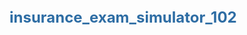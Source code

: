 # insurance_exam_simulator_102
<!DOCTYPE html>
<html lang="en">
<head>
    <meta charset="UTF-8">
    <meta name="viewport" content="width=device-width, initial-scale=1.0">
    <title>Insurance Exam Simulator</title>
    <style>
        :root {
            --primary-color: #2e6da4;
            --secondary-color: #5bc0de;
            --success-color: #5cb85c;
            --warning-color: #f0ad4e;
            --danger-color: #d9534f;
            --light-bg: #f5f5f5;
            --dark-text: #333;
            --border-color: #ddd;
        }

        body {
            font-family: 'Segoe UI', Tahoma, Geneva, Verdana, sans-serif;
            margin: 0;
            padding: 0;
            background-color: var(--light-bg);
            color: var(--dark-text);
            line-height: 1.6;
        }

        .container {
            max-width: 1200px;
            margin: 20px auto;
            padding: 0 20px;
            display: flex;
            flex-direction: column;
            min-height: 95vh;
            background: white;
            border-radius: 8px;
            box-shadow: 0 4px 8px rgba(0, 0, 0, 0.1);
        }

        header {
            display: flex;
            justify-content: space-between;
            align-items: center;
            padding: 15px 20px;
            border-bottom: 1px solid var(--border-color);
            background-color: #fff;
        }

        h1 {
            margin: 0;
            font-size: 1.5rem;
            color: var(--primary-color);
            flex-grow: 1;
        }

        nav a {
            padding: 10px 15px;
            text-decoration: none;
            color: var(--dark-text);
            font-weight: 600;
            border-bottom: 3px solid transparent;
            transition: all 0.3s ease;
        }

        nav a.active {
            border-bottom-color: var(--primary-color);
            color: var(--primary-color);
        }

        nav a:hover {
            color: var(--primary-color);
        }

        .main-content {
            flex-grow: 1;
            padding: 20px;
            display: none; /* All sections are hidden by default */
        }

        .main-content.active {
            display: block;
        }

        /* Home Page Styling */
        .home-section {
            display: flex;
            flex-direction: column;
            align-items: center;
            justify-content: center;
            text-align: center;
        }

        .home-section h2 {
            font-size: 2.5rem;
            color: var(--primary-color);
            margin-bottom: 10px;
        }

        .home-section p {
            max-width: 600px;
            font-size: 1.1rem;
            margin-bottom: 30px;
            color: #666;
        }

        .settings-form {
            background-color: var(--light-bg);
            padding: 30px;
            border-radius: 8px;
            width: 100%;
            max-width: 500px;
            text-align: left;
        }

        .settings-form label {
            display: block;
            margin-bottom: 5px;
            font-weight: 600;
        }

        .settings-form input,
        .settings-form select {
            width: 100%;
            padding: 10px;
            margin-bottom: 15px;
            border: 1px solid var(--border-color);
            border-radius: 4px;
            box-sizing: border-box;
        }

        .settings-form button {
            background-color: var(--success-color);
            color: white;
            padding: 12px 20px;
            border: none;
            border-radius: 4px;
            font-size: 1rem;
            cursor: pointer;
            width: 100%;
            margin-top: 10px;
            transition: background-color 0.3s ease;
        }

        .settings-form button:hover {
            background-color: #4cae4c;
        }

        /* Exam Page Styling */
        .exam-page {
            display: flex;
            gap: 20px;
        }

        .exam-main {
            flex: 3;
            display: flex;
            flex-direction: column;
        }

        .exam-sidebar {
            flex: 1;
            background-color: var(--light-bg);
            padding: 15px;
            border-radius: 8px;
            position: sticky;
            top: 20px;
            height: fit-content;
        }

        .timer-progress {
            display: flex;
            justify-content: space-between;
            align-items: center;
            margin-bottom: 20px;
        }

        .timer {
            font-size: 1.2rem;
            font-weight: bold;
            color: var(--danger-color);
        }

        .timer.warning {
            color: var(--warning-color);
        }

        .timer.danger {
            animation: pulse 1s infinite;
        }

        @keyframes pulse {
            0% { transform: scale(1); }
            50% { transform: scale(1.05); }
            100% { transform: scale(1); }
        }

        .progress-bar-container {
            width: 60%;
            background-color: #e0e0e0;
            border-radius: 5px;
            overflow: hidden;
        }

        .progress-bar {
            height: 10px;
            background-color: var(--success-color);
            transition: width 0.3s ease;
        }

        .question-container {
            background-color: #fff;
            padding: 20px;
            border-radius: 8px;
            box-shadow: 0 2px 4px rgba(0, 0, 0, 0.05);
            margin-bottom: 20px;
        }

        .question-text {
            font-size: 1.2rem;
            margin-bottom: 15px;
            font-weight: 500;
        }

        .choices label {
            display: flex;
            align-items: center;
            padding: 10px;
            margin-bottom: 8px;
            background-color: var(--light-bg);
            border-radius: 4px;
            cursor: pointer;
            transition: background-color 0.2s ease;
        }

        .choices label:hover {
            background-color: #e9e9e9;
        }

        .choices input[type="radio"] {
            margin-right: 15px;
            accent-color: var(--primary-color);
        }

        .navigation-buttons {
            display: flex;
            justify-content: space-between;
            gap: 10px;
        }

        .navigation-buttons button {
            padding: 10px 15px;
            border: none;
            border-radius: 4px;
            cursor: pointer;
            font-size: 1rem;
            transition: background-color 0.3s ease;
            color: white;
            flex-grow: 1;
        }

        #prev-btn {
            background-color: var(--secondary-color);
        }
        #prev-btn:hover { background-color: #46b8da; }

        #next-btn {
            background-color: var(--primary-color);
        }
        #next-btn:hover { background-color: #286090; }

        #mark-btn {
            background-color: var(--warning-color);
        }
        #mark-btn:hover { background-color: #ec971f; }

        #submit-btn {
            background-color: var(--danger-color);
        }
        #submit-btn:hover { background-color: #c9302c; }

        .sidebar-grid {
            display: grid;
            grid-template-columns: repeat(auto-fill, minmax(40px, 1fr));
            gap: 8px;
            margin-top: 15px;
        }

        .sidebar-grid button {
            width: 40px;
            height: 40px;
            border: 1px solid var(--border-color);
            background-color: #fff;
            color: var(--dark-text);
            border-radius: 4px;
            cursor: pointer;
            transition: background-color 0.2s ease;
            font-weight: bold;
        }

        .sidebar-grid button:hover {
            background-color: #eee;
        }

        .sidebar-grid button.answered {
            background-color: var(--success-color);
            color: white;
        }

        .sidebar-grid button.marked {
            background-color: var(--warning-color);
            color: white;
        }

        .sidebar-grid button.current {
            background-color: var(--primary-color);
            color: white;
            border-color: var(--primary-color);
            transform: scale(1.1);
        }

        /* Results Page Styling */
        .results-page {
            text-align: center;
        }

        .results-page h2 {
            font-size: 2rem;
            color: var(--primary-color);
        }

        .score-display {
            font-size: 2.5rem;
            font-weight: bold;
            color: var(--success-color);
            margin-bottom: 20px;
        }

        .results-filters {
            margin-bottom: 20px;
        }

        .wrong-questions-list {
            text-align: left;
            margin-top: 30px;
            background-color: var(--light-bg);
            padding: 20px;
            border-radius: 8px;
        }

        .result-item {
            border-bottom: 1px solid var(--border-color);
            padding: 15px 0;
        }

        .result-item:last-child {
            border-bottom: none;
        }

        .result-item .question-text {
            font-weight: bold;
            color: var(--primary-color);
        }

        .result-item .correct-answer {
            color: var(--success-color);
            font-weight: bold;
        }

        .result-item .your-answer {
            color: var(--danger-color);
            font-weight: bold;
        }

        .result-item .explanation {
            font-style: italic;
            color: #666;
            margin-top: 5px;
        }

        .hide-show-toggle {
            display: flex;
            align-items: center;
            justify-content: center;
            gap: 10px;
            margin-top: 15px;
        }

        .hide-show-toggle input {
            accent-color: var(--primary-color);
        }

        .export-pdf-btn {
            background-color: var(--danger-color);
            color: white;
            padding: 10px 20px;
            border: none;
            border-radius: 4px;
            cursor: pointer;
            margin-top: 20px;
        }

        /* General UI components */
        button {
            transition: all 0.3s ease;
        }

        .hidden {
            display: none !important;
        }

        @media (max-width: 768px) {
            .container {
                margin: 10px;
            }
            .exam-page {
                flex-direction: column;
            }
            .exam-sidebar {
                position: static;
                width: auto;
            }
            header {
                flex-direction: column;
                align-items: flex-start;
            }
            nav {
                margin-top: 10px;
            }
            .settings-form {
                padding: 15px;
            }
        }
    </style>
</head>
<body>
    <div class="container">
        <header>
            <h1>Insurance Exam Simulator</h1>
            <nav id="nav-tabs">
                <a href="#home" class="active" data-page="home">Home</a>
                <a href="#exam" data-page="exam">Exam</a>
                <a href="#results" data-page="results">Results</a>
            </nav>
        </header>

        <main id="main-content-area">
            <section id="home-page" class="main-content active">
                <div class="home-section">
                    <h2>Welcome to the Insurance Exam Simulator</h2>
                    <p>Prepare for your exam with our comprehensive simulator. Customize your practice session below and start your test.</p>
                    <form id="settings-form" class="settings-form">
                        <h3>Exam Settings</h3>
                        <label for="exam-duration">Exam Duration (minutes):</label>
                        <input type="number" id="exam-duration" value="120" min="10" max="240" aria-label="Exam duration in minutes">

                        <label for="question-order">Question Order:</label>
                        <select id="question-order" aria-label="Question order">
                            <option value="sequential">Sequential</option>
                            <option value="random">Random</option>
                        </select>

                        <label for="option-order">Option Order:</label>
                        <select id="option-order" aria-label="Option order">
                            <option value="fixed">Fixed</option>
                            <option value="shuffled">Shuffled</option>
                        </select>
                        
                        <label for="language-select">Language:</label>
                        <select id="language-select" aria-label="Language selection">
                            <option value="en">English</option>
                            <option value="zh-hans">Simplified Chinese</option>
                            <option value="zh-hant">Traditional Chinese</option>
                        </select>

                        <button type="submit" id="start-exam-btn" aria-label="Start Exam">Start Exam</button>
                    </form>
                </div>
            </section>

            <section id="exam-page" class="main-content">
                <div class="exam-page">
                    <div class="exam-main">
                        <div class="timer-progress">
                            <span id="exam-timer" class="timer" aria-live="polite">00:00</span>
                            <div class="progress-bar-container">
                                <div id="progress-bar" class="progress-bar"></div>
                            </div>
                            <span id="question-counter" aria-live="polite">0/0</span>
                        </div>

                        <div id="question-container" class="question-container">
                            <p id="question-text" class="question-text">Loading question...</p>
                            <form id="choices-form" class="choices"></form>
                            <p id="correct-answer-display" class="correct-answer-text hidden"></p>
                        </div>

                        <div class="navigation-buttons">
                            <button id="prev-btn" aria-label="Previous question">Previous</button>
                            <button id="next-btn" aria-label="Next question">Next</button>
                            <button id="mark-btn" aria-label="Mark question as doubtful">Mark as Doubtful</button>
                            <button id="submit-btn" aria-label="Submit exam">Submit Exam</button>
                        </div>
                    </div>
                    <div class="exam-sidebar">
                        <h3>Question Navigation</h3>
                        <div id="question-grid" class="sidebar-grid" role="navigation"></div>
                    </div>
                </div>
            </section>

            <section id="results-page" class="main-content">
                <div class="results-page">
                    <h2>Exam Results</h2>
                    <p>Your Score: <span id="score-display" class="score-display">0%</span></p>
                    <div class="results-filters">
                        <button id="show-wrong-btn">Show Wrong Questions</button>
                        <button id="show-all-btn">Show All Questions</button>
                    </div>
                    <div class="hide-show-toggle">
                        <label>
                            <input type="checkbox" id="show-correct-toggle" aria-label="Toggle showing correct answers"> Show Correct Answers
                        </label>
                    </div>
                    <div id="wrong-questions-list" class="wrong-questions-list"></div>
                    <button id="export-pdf-btn" class="export-pdf-btn" aria-label="Export results as PDF">Export Results as PDF</button>
                </div>
            </section>
        </main>
    </div>

    <script>
        // Use a placeholder string for the TXT file data
        const insuranceQuestionsTXT = `
            # 01. Code & Ethic
            Choice	Question	Translation - Chinese	Answer
            A	What is the primary purpose of insurance?	保险的主要目的是什么？	B
            A	To provide investment opportunities.	提供投资机会。	A
            B	To transfer the risk of financial loss.	转移财务损失的风险。	B
            C	To provide a tax shelter.	提供避税港。	D
            D	To create a monopoly.	创建垄断。	C

            # 02. Life-Only
            Choice	Question	Translation - Chinese	Answer
            A	What is term life insurance?	什么是定期人寿保险？	A
            A	Coverage for a specified period of time.	在特定时间内提供保障。	A
            B	Coverage for the entire lifetime of the insured.	为被保险人提供终身保障。	C
            C	A policy that builds cash value.	一种可以积累现金价值的保单。	B
            D	A policy that provides dividends.	一种提供红利的保单。	B

            # 03. Accident & Health
            Choice	Question	Translation - Chinese	Answer
            A	What does a deductible in health insurance mean?	健康保险中的免赔额是什么意思？	C
            A	The amount the insurer pays.	保险公司支付的金额。	A
            B	The premium amount.	保费金额。	B
            C	The amount the insured must pay before the insurer pays.	被保险人在保险公司支付前必须支付的金额。	C
            D	The maximum amount the insurer will pay.	保险公司将支付的最高金额。	D
        `;

        // The main application state object
        const appState = {
            questions: [],
            examQuestions: [],
            userAnswers: {},
            doubtfulQuestions: new Set(),
            currentQuestionIndex: 0,
            timer: null,
            timeRemaining: 0,
            settings: {
                duration: 120,
                questionOrder: 'sequential',
                optionOrder: 'fixed',
                language: 'en'
            },
            isExamStarted: false
        };

        // --- DOM Elements ---
        const navTabs = document.getElementById('nav-tabs');
        const mainContentArea = document.getElementById('main-content-area');
        const homePage = document.getElementById('home-page');
        const examPage = document.getElementById('exam-page');
        const resultsPage = document.getElementById('results-page');
        const settingsForm = document.getElementById('settings-form');
        const examTimerEl = document.getElementById('exam-timer');
        const progressBarEl = document.getElementById('progress-bar');
        const questionCounterEl = document.getElementById('question-counter');
        const questionTextEl = document.getElementById('question-text');
        const choicesFormEl = document.getElementById('choices-form');
        const prevBtn = document.getElementById('prev-btn');
        const nextBtn = document.getElementById('next-btn');
        const markBtn = document.getElementById('mark-btn');
        const submitBtn = document.getElementById('submit-btn');
        const questionGridEl = document.getElementById('question-grid');
        const scoreDisplayEl = document.getElementById('score-display');
        const wrongQuestionsListEl = document.getElementById('wrong-questions-list');
        const showWrongBtn = document.getElementById('show-wrong-btn');
        const showAllBtn = document.getElementById('show-all-btn');
        const showCorrectToggle = document.getElementById('show-correct-toggle');
        const exportPdfBtn = document.getElementById('export-pdf-btn');
        const showCorrectAnswerDisplayEl = document.getElementById('correct-answer-display');
        const languageSelectEl = document.getElementById('language-select');

        // --- Data Parsing and Structuring ---
        function parseQuestions(txt) {
            const lines = txt.trim().split('\n').filter(line => line.trim() !== '');
            const questions = [];
            let currentQuestion = null;
            let currentSection = '';

            for (const line of lines) {
                if (line.startsWith('#')) {
                    currentSection = line.substring(1).trim();
                } else if (!line.startsWith('Choice') && line.trim() !== '') {
                    const parts = line.split('\t').map(p => p.trim());
                    if (parts.length < 4) continue;

                    const choice = parts[0];
                    const question = parts[1];
                    const translation = parts[2];
                    const answer = parts[3];

                    if (choice.match(/[A-D]/) && answer.match(/[A-D]/)) {
                        // This is a new question entry
                        if (currentQuestion) {
                            questions.push(currentQuestion);
                        }
                        currentQuestion = {
                            id: questions.length + 1,
                            section: currentSection,
                            question: question,
                            translation: {
                                'zh-hans': translation,
                                'zh-hant': translation
                            },
                            choices: [{
                                choice: choice,
                                text: question
                            }],
                            answer: answer
                        };
                    } else if (currentQuestion) {
                        // This is another choice for the same question
                        currentQuestion.choices.push({
                            choice: choice,
                            text: question
                        });
                    }
                }
            }
            if (currentQuestion) {
                questions.push(currentQuestion);
            }
            // Add a simple Spanish placeholder for demonstration
            questions.forEach(q => {
                q.translation.es = 'Spanish translation not available.';
            });
            return questions;
        }

        // --- Core Application Logic ---
        function navigateTo(pageId) {
            document.querySelectorAll('.main-content').forEach(page => page.classList.remove('active'));
            document.getElementById(pageId).classList.add('active');
            document.querySelectorAll('nav a').forEach(link => link.classList.remove('active'));
            document.querySelector(`[data-page="${pageId.replace('-page', '')}"]`).classList.add('active');
            // If we're leaving the exam page, save state
            if (pageId !== 'exam-page' && appState.isExamStarted) {
                saveProgress();
            }
        }

        function saveProgress() {
            try {
                const progress = {
                    userAnswers: appState.userAnswers,
                    doubtfulQuestions: Array.from(appState.doubtfulQuestions),
                    currentQuestionIndex: appState.currentQuestionIndex,
                    timeRemaining: appState.timeRemaining,
                    settings: appState.settings
                };
                localStorage.setItem('examProgress', JSON.stringify(progress));
            } catch (e) {
                console.error("Could not save to localStorage", e);
            }
        }

        function loadProgress() {
            try {
                const savedProgress = localStorage.getItem('examProgress');
                if (savedProgress) {
                    const progress = JSON.parse(savedProgress);
                    appState.userAnswers = progress.userAnswers || {};
                    appState.doubtfulQuestions = new Set(progress.doubtfulQuestions || []);
                    appState.currentQuestionIndex = progress.currentQuestionIndex || 0;
                    appState.timeRemaining = progress.timeRemaining || appState.settings.duration * 60;
                    appState.settings = progress.settings || appState.settings;
                    // Update UI with loaded settings
                    document.getElementById('exam-duration').value = appState.settings.duration;
                    document.getElementById('question-order').value = appState.settings.questionOrder;
                    document.getElementById('option-order').value = appState.settings.optionOrder;
                    document.getElementById('language-select').value = appState.settings.language;
                    return true;
                }
            } catch (e) {
                console.error("Could not load from localStorage", e);
            }
            return false;
        }

        function startExam() {
            const duration = parseInt(document.getElementById('exam-duration').value, 10);
            const questionOrder = document.getElementById('question-order').value;
            const optionOrder = document.getElementById('option-order').value;
            const language = document.getElementById('language-select').value;
            
            appState.settings.duration = duration;
            appState.settings.questionOrder = questionOrder;
            appState.settings.optionOrder = optionOrder;
            appState.settings.language = language;

            appState.isExamStarted = true;
            appState.examQuestions = [...appState.questions];

            if (questionOrder === 'random') {
                shuffleArray(appState.examQuestions);
            }
            
            appState.userAnswers = {};
            appState.doubtfulQuestions = new Set();
            appState.currentQuestionIndex = 0;
            appState.timeRemaining = duration * 60;
            
            startTimer();
            renderQuestion();
            renderQuestionGrid();
            navigateTo('exam-page');
        }

        function renderQuestion() {
            if (appState.examQuestions.length === 0) {
                questionTextEl.textContent = 'No questions loaded.';
                choicesFormEl.innerHTML = '';
                return;
            }
            
            const q = appState.examQuestions[appState.currentQuestionIndex];
            const lang = appState.settings.language;

            let questionText = q.question;
            if (lang !== 'en' && q.translation[lang]) {
                questionText = q.translation[lang];
            }
            questionTextEl.textContent = questionText;

            let choices = [...q.choices];
            if (appState.settings.optionOrder === 'shuffled') {
                shuffleArray(choices);
            }

            choicesFormEl.innerHTML = '';
            choices.forEach(choice => {
                const label = document.createElement('label');
                const radio = document.createElement('input');
                radio.type = 'radio';
                radio.name = `q${q.id}`;
                radio.value = choice.choice;
                radio.addEventListener('change', () => {
                    appState.userAnswers[q.id] = choice.choice;
                    updateQuestionGridButton(q.id, 'answered');
                    saveProgress();
                });
                
                if (appState.userAnswers[q.id] === choice.choice) {
                    radio.checked = true;
                }

                const span = document.createElement('span');
                span.textContent = `${choice.choice}. ${choice.text}`;
                
                label.appendChild(radio);
                label.appendChild(span);
                choicesFormEl.appendChild(label);
            });
            
            // Hide the correct answer display
            showCorrectAnswerDisplayEl.classList.add('hidden');
            updateNavigationButtons();
            updateProgressDisplay();
            updateQuestionGridButton(q.id, 'current');
        }

        function updateNavigationButtons() {
            prevBtn.disabled = appState.currentQuestionIndex === 0;
            nextBtn.textContent = appState.currentQuestionIndex === appState.examQuestions.length - 1 ? 'Finish Exam' : 'Next';
        }

        function updateProgressDisplay() {
            const current = appState.currentQuestionIndex + 1;
            const total = appState.examQuestions.length;
            questionCounterEl.textContent = `${current}/${total}`;
            const progress = (current / total) * 100;
            progressBarEl.style.width = `${progress}%`;
        }

        function renderQuestionGrid() {
            questionGridEl.innerHTML = '';
            appState.examQuestions.forEach((q, index) => {
                const btn = document.createElement('button');
                btn.textContent = index + 1;
                btn.setAttribute('aria-label', `Go to question ${index + 1}`);
                btn.addEventListener('click', () => {
                    appState.currentQuestionIndex = index;
                    renderQuestion();
                });
                if (appState.userAnswers[q.id]) {
                    btn.classList.add('answered');
                }
                if (appState.doubtfulQuestions.has(q.id)) {
                    btn.classList.add('marked');
                }
                questionGridEl.appendChild(btn);
            });
            updateQuestionGridButton(appState.examQuestions[appState.currentQuestionIndex].id, 'current');
        }
        
        function updateQuestionGridButton(questionId, stateClass) {
            const btn = questionGridEl.querySelector(`[aria-label="Go to question ${appState.examQuestions.findIndex(q => q.id === questionId) + 1}"]`);
            if (btn) {
                // Remove all state classes before adding the new one
                btn.classList.remove('answered', 'marked', 'current');
                // Re-add based on current state
                if (appState.userAnswers[questionId]) btn.classList.add('answered');
                if (appState.doubtfulQuestions.has(questionId)) btn.classList.add('marked');
                if (stateClass === 'current') btn.classList.add('current');
            }
        }

        function startTimer() {
            if (appState.timer) clearInterval(appState.timer);
            appState.timer = setInterval(() => {
                appState.timeRemaining--;
                const minutes = Math.floor(appState.timeRemaining / 60);
                const seconds = appState.timeRemaining % 60;
                examTimerEl.textContent = `${String(minutes).padStart(2, '0')}:${String(seconds).padStart(2, '0')}`;
                
                if (appState.timeRemaining <= 300 && appState.timeRemaining > 0) { // 5-minute warning
                    examTimerEl.classList.add('warning');
                    if (appState.timeRemaining % 60 === 0) {
                        playAudio('warning');
                    }
                } else if (appState.timeRemaining <= 60 && appState.timeRemaining > 0) { // 1-minute danger
                    examTimerEl.classList.remove('warning');
                    examTimerEl.classList.add('danger');
                }

                if (appState.timeRemaining <= 0) {
                    clearInterval(appState.timer);
                    playAudio('finish');
                    showResults();
                    alert("Time's up! The exam has been submitted.");
                }
            }, 1000);
        }

        function stopTimer() {
            if (appState.timer) clearInterval(appState.timer);
        }

        function showResults() {
            stopTimer();
            navigateTo('results-page');
            
            let correctCount = 0;
            const incorrectQuestions = [];

            appState.examQuestions.forEach(q => {
                const userAnswer = appState.userAnswers[q.id];
                if (userAnswer && userAnswer === q.answer) {
                    correctCount++;
                } else if (userAnswer !== undefined) {
                    incorrectQuestions.push({
                        question: q,
                        userAnswer: userAnswer
                    });
                }
            });

            const totalQuestions = appState.examQuestions.length;
            const percentage = (correctCount / totalQuestions) * 100;
            scoreDisplayEl.textContent = `${correctCount}/${totalQuestions} (${percentage.toFixed(2)}%)`;
            
            renderResultsList(incorrectQuestions, appState.examQuestions);
        }
        
        function renderResultsList(wrongQuestions, allQuestions) {
            wrongQuestionsListEl.innerHTML = '';
            const questionsToShow = wrongQuestions;
            const questions = (questionsToShow === wrongQuestions) ? questionsToShow : allQuestions;
            
            questions.forEach(item => {
                const q = (item.question) ? item.question : item;
                const userAnswer = (item.userAnswer) ? item.userAnswer : appState.userAnswers[q.id];
                
                const resultItem = document.createElement('div');
                resultItem.className = 'result-item';

                const questionText = document.createElement('p');
                questionText.className = 'question-text';
                questionText.textContent = `${q.id}. ${q.question}`;
                resultItem.appendChild(questionText);

                const answers = document.createElement('p');
                answers.innerHTML = `
                    <span class="correct-answer">Correct Answer: ${q.answer}</span>
                    ${userAnswer ? `<br><span class="your-answer">Your Answer: ${userAnswer}</span>` : '<br><span class="your-answer">Your Answer: Skipped</span>'}
                `;
                resultItem.appendChild(answers);

                if (!showCorrectToggle.checked) {
                    resultItem.querySelectorAll('.correct-answer, .your-answer').forEach(el => el.classList.add('hidden'));
                }

                wrongQuestionsListEl.appendChild(resultItem);
            });
        }
        
        // --- Helper Functions ---
        function shuffleArray(array) {
            for (let i = array.length - 1; i > 0; i--) {
                const j = Math.floor(Math.random() * (i + 1));
                [array[i], array[j]] = [array[j], array[i]];
            }
        }

        function playAudio(type) {
            // Note: In a real app, we'd use a real audio element.
            // This is a placeholder for the logic.
            const audio = new Audio();
            if (type === 'warning') {
                // audio.src = 'path/to/warning.mp3';
            } else if (type === 'finish') {
                // audio.src = 'path/to/finish.mp3';
            }
            // audio.play().catch(e => console.log('Audio playback failed:', e));
        }

        // --- Event Listeners ---
        document.addEventListener('DOMContentLoaded', () => {
            appState.questions = parseQuestions(insuranceQuestionsTXT);
            // Attempt to load progress on page load
            const hasSavedProgress = loadProgress();
            if (hasSavedProgress) {
                // If there's saved progress, update UI elements to reflect it
                // e.g., enable the "Continue Exam" button or similar logic
            }
        });

        navTabs.addEventListener('click', (e) => {
            if (e.target.tagName === 'A') {
                e.preventDefault();
                const pageId = e.target.getAttribute('data-page') + '-page';
                navigateTo(pageId);
            }
        });

        settingsForm.addEventListener('submit', (e) => {
            e.preventDefault();
            startExam();
        });

        nextBtn.addEventListener('click', () => {
            if (appState.currentQuestionIndex < appState.examQuestions.length - 1) {
                appState.currentQuestionIndex++;
                renderQuestion();
            } else {
                showResults();
            }
        });

        prevBtn.addEventListener('click', () => {
            if (appState.currentQuestionIndex > 0) {
                appState.currentQuestionIndex--;
                renderQuestion();
            }
        });
        
        markBtn.addEventListener('click', () => {
            const currentQuestionId = appState.examQuestions[appState.currentQuestionIndex].id;
            if (appState.doubtfulQuestions.has(currentQuestionId)) {
                appState.doubtfulQuestions.delete(currentQuestionId);
            } else {
                appState.doubtfulQuestions.add(currentQuestionId);
            }
            updateQuestionGridButton(currentQuestionId, 'marked');
            saveProgress();
        });

        submitBtn.addEventListener('click', showResults);
        showWrongBtn.addEventListener('click', () => renderResultsList(appState.examQuestions.filter(q => appState.userAnswers[q.id] !== q.answer), null));
        showAllBtn.addEventListener('click', () => renderResultsList(appState.examQuestions, appState.examQuestions));
        
        showCorrectToggle.addEventListener('change', () => {
            const listItems = wrongQuestionsListEl.querySelectorAll('.result-item .correct-answer, .result-item .your-answer');
            listItems.forEach(el => el.classList.toggle('hidden', !showCorrectToggle.checked));
        });

        // The PDF export functionality is a placeholder as jsPDF is an external library
        exportPdfBtn.addEventListener('click', () => {
            alert('PDF Export functionality would use a library like jsPDF. This is a placeholder.');
            // A simplified alternative is to print the page
            // window.print();
        });

        // Simple "Show Correct Answer" toggle on Exam Page (not in final code, but for completeness)
        // This feature would require a new button on the exam page
        // For example:
        // const showCorrectAnswerToggle = document.createElement('button');
        // showCorrectAnswerToggle.textContent = 'Show Answer';
        // showCorrectAnswerToggle.addEventListener('click', () => {
        //     const q = appState.examQuestions[appState.currentQuestionIndex];
        //     showCorrectAnswerDisplayEl.textContent = `Correct Answer: ${q.answer}`;
        //     showCorrectAnswerDisplayEl.classList.remove('hidden');
        // });
        // The HTML already includes a placeholder for this functionality
        
    </script>
</body>
</html>
